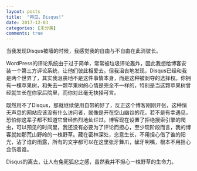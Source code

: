 ```yaml
---
layout: posts
title:  "再见，Disqus!"
date: 2017-12-03
categories: [未分类]
comments: true
---
```


<p>当我发现Disqus被墙的时候，我感觉我的自由与不自由在此消彼长。</p>

<p>WordPress的评论系统由于过于简单，常常被垃圾评论轰炸，因此我想给博客安装一个第三方评论系统，让他们彼此相爱去。但我沮丧地发现，Disqus已经和我是两个世界了，其实我沮丧地不是这件事情本身，而是这种被剥夺的选择权。你拥有一棵苹果树，和失去一颗苹果树的心情是完全不一样的，特别是当这颗苹果树曾经就生长在你家后院里，而你对此毫无抉择可言。</p>

<p>既然用不了Disqus，那就继续使用自带的好了，反正这个博客刚刚开张，这种悄无声息的网站应该没有什么访问者，就像是开在空山幽谷的花，若不是有幸遇见，恐怕你这辈子都不知道它曾经热烈地灿烂过。博客现在设置了拒绝搜索引擎的爬虫，可以预见的时间里，我还没有必要为了评论而担心，至少现阶段而言，我的博客就如那荒山野岭的一株野草。藏在密林深处，恣意生长，不用担心借了谁的阳光，沾了谁的雨露，所有的文字都可以在这里张牙舞爪，龇牙咧嘴，根本不用担心会伤着谁。</p>

<p>Disqus的离去，让人有兔死狐悲之感，虽然我并不担心一株野草的生命力。</p>
